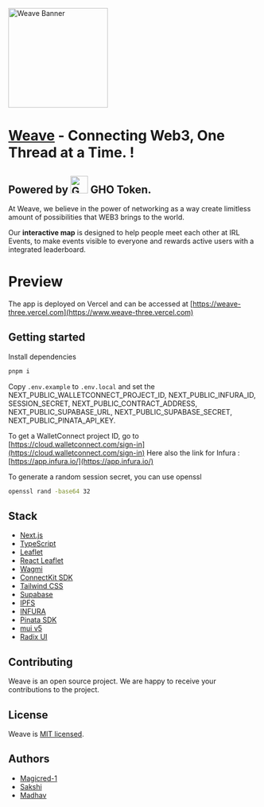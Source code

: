 <a href="https://weave-three.vercel.app"><img src ="public/banner" alt="Weave Banner" width="200"/></a>

# [Weave](#) - Connecting Web3, One Thread at a Time. ! 
## Powered by <img src="https://www.mtpelerin.com/images/rate-calculator/flag-gho.svg" alt="GHO Logo" width="35"/> GHO Token.

At Weave, we believe in the power of networking as a way create limitless amount of possibilities that WEB3 brings to the world.

Our **interactive map** is designed to help people meet each other at IRL Events, to make events visible to everyone and rewards active users with a integrated leaderboard.

# Preview

The app is deployed on Vercel and can be accessed at [https://weave-three.vercel.com](https://www.weave-three.vercel.com)

## Getting started

Install dependencies

```bash
pnpm i
```

Copy `.env.example` to `.env.local` and set the NEXT_PUBLIC_WALLETCONNECT_PROJECT_ID, NEXT_PUBLIC_INFURA_ID, SESSION_SECRET, NEXT_PUBLIC_CONTRACT_ADDRESS, NEXT_PUBLIC_SUPABASE_URL, NEXT_PUBLIC_SUPABASE_SECRET, NEXT_PUBLIC_PINATA_API_KEY.

To get a WalletConnect project ID, go to [https://cloud.walletconnect.com/sign-in](https://cloud.walletconnect.com/sign-in)
Here also the link for Infura : [https://app.infura.io/](https://app.infura.io/)

To generate a random session secret, you can use openssl

```bash
openssl rand -base64 32
```

## Stack

- [Next.js](https://nextjs.org/)
- [TypeScript](https://www.typescriptlang.org/)
- [Leaflet](https://leafletjs.com/)
- [React Leaflet](https://react-leaflet.js.org/)
- [Wagmi](https://wagmi.io/)
- [ConnectKit SDK](https://docs.family.co/connectkit)
- [Tailwind CSS](https://tailwindcss.com/)
- [Supabase](https://supabase.io/)
- [IPFS](https://ipfs.io/)
- [INFURA](https://infura.io/)
- [Pinata SDK](https://www.pinata.cloud/)
- [mui v5](https://mui.com/)
- [Radix UI](https://www.radix-ui.com/)

## Contributing

Weave is an open source project. We are happy to receive your contributions to the project.

## License

Weave is [MIT licensed](./LICENSE).

## Authors

- [Magicred-1](https://github.com/Magicred-1/)
- [Sakshi](https://github.com/SakshiShah29)
- [Madhav](https://github.com/Madhav-Gupta-28)
